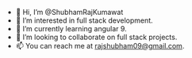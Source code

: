 - 👋 Hi, I’m @ShubhamRajKumawat
- 👀 I’m interested in full stack development.
- 🌱 I’m currently learning angular 9.
- 💞️ I’m looking to collaborate on full stack projects.
- 📫 You can reach me at rajshubham09@gmail.com.

<!---
ShubhamRajKumawat/ShubhamRajKumawat is a ✨ special ✨ repository because its `README.md` (this file) appears on your GitHub profile.
You can click the Preview link to take a look at your changes.
--->
